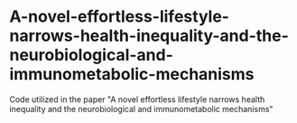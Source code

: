 # A-novel-effortless-lifestyle-narrows-health-inequality-and-the-neurobiological-and-immunometabolic-mechanisms
Code utilized in the paper "A novel effortless lifestyle narrows health inequality and the neurobiological and immunometabolic mechanisms"
